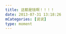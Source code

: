 ```yaml
---
title: 这都是钱啊！！！！
date: 2013-07-31 13:18:26
mCategories: [说说]
type: moment
---
```


<div id="pics-20130731131826"></div>

<script src="/lib/moment/pics.js"></script>
<script>
var data = [
    {"link": "2013-07-31_000000.jpeg", "type": "shuoshuo"}
];
picsRender(data, "pics-20130731131826");
</script>
